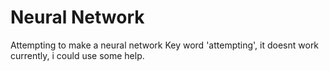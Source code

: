 # Neural Network
Attempting to make a neural network
Key word 'attempting', it doesnt work currently, i could use some help.
